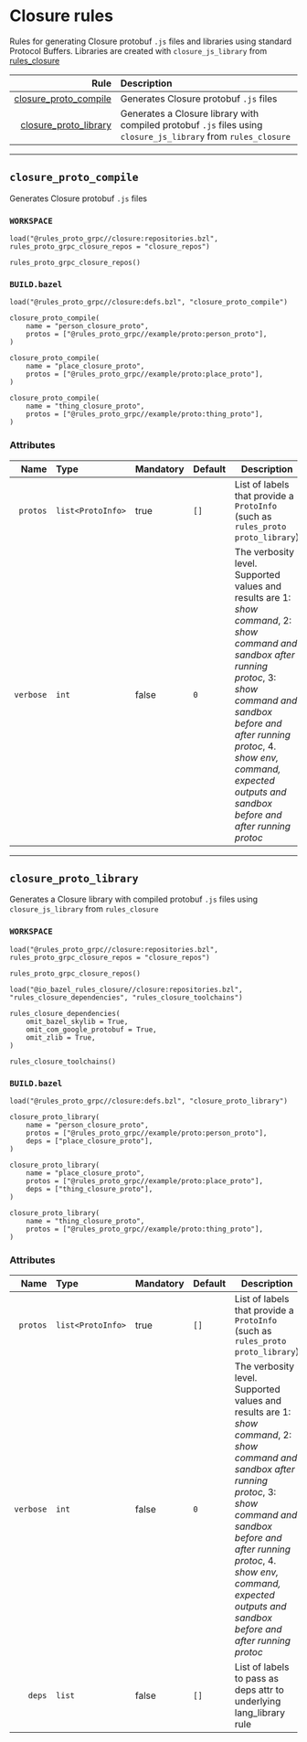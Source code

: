 # Closure rules

Rules for generating Closure protobuf `.js` files and libraries using standard Protocol Buffers. Libraries are created with `closure_js_library` from [rules_closure](https://github.com/bazelbuild/rules_closure)

| Rule | Description |
| ---: | :--- |
| [closure_proto_compile](#closure_proto_compile) | Generates Closure protobuf `.js` files |
| [closure_proto_library](#closure_proto_library) | Generates a Closure library with compiled protobuf `.js` files using `closure_js_library` from `rules_closure` |

---

## `closure_proto_compile`

Generates Closure protobuf `.js` files

### `WORKSPACE`

```starlark
load("@rules_proto_grpc//closure:repositories.bzl", rules_proto_grpc_closure_repos = "closure_repos")

rules_proto_grpc_closure_repos()
```

### `BUILD.bazel`

```starlark
load("@rules_proto_grpc//closure:defs.bzl", "closure_proto_compile")

closure_proto_compile(
    name = "person_closure_proto",
    protos = ["@rules_proto_grpc//example/proto:person_proto"],
)

closure_proto_compile(
    name = "place_closure_proto",
    protos = ["@rules_proto_grpc//example/proto:place_proto"],
)

closure_proto_compile(
    name = "thing_closure_proto",
    protos = ["@rules_proto_grpc//example/proto:thing_proto"],
)
```

### Attributes

| Name | Type | Mandatory | Default | Description |
| ---: | :--- | --------- | ------- | ----------- |
| `protos` | `list<ProtoInfo>` | true | `[]`    | List of labels that provide a `ProtoInfo` (such as `rules_proto` `proto_library`)          |
| `verbose` | `int` | false | `0`    | The verbosity level. Supported values and results are 1: *show command*, 2: *show command and sandbox after running protoc*, 3: *show command and sandbox before and after running protoc*, 4. *show env, command, expected outputs and sandbox before and after running protoc*          |

---

## `closure_proto_library`

Generates a Closure library with compiled protobuf `.js` files using `closure_js_library` from `rules_closure`

### `WORKSPACE`

```starlark
load("@rules_proto_grpc//closure:repositories.bzl", rules_proto_grpc_closure_repos = "closure_repos")

rules_proto_grpc_closure_repos()

load("@io_bazel_rules_closure//closure:repositories.bzl", "rules_closure_dependencies", "rules_closure_toolchains")

rules_closure_dependencies(
    omit_bazel_skylib = True,
    omit_com_google_protobuf = True,
    omit_zlib = True,
)

rules_closure_toolchains()
```

### `BUILD.bazel`

```starlark
load("@rules_proto_grpc//closure:defs.bzl", "closure_proto_library")

closure_proto_library(
    name = "person_closure_proto",
    protos = ["@rules_proto_grpc//example/proto:person_proto"],
    deps = ["place_closure_proto"],
)

closure_proto_library(
    name = "place_closure_proto",
    protos = ["@rules_proto_grpc//example/proto:place_proto"],
    deps = ["thing_closure_proto"],
)

closure_proto_library(
    name = "thing_closure_proto",
    protos = ["@rules_proto_grpc//example/proto:thing_proto"],
)
```

### Attributes

| Name | Type | Mandatory | Default | Description |
| ---: | :--- | --------- | ------- | ----------- |
| `protos` | `list<ProtoInfo>` | true | `[]`    | List of labels that provide a `ProtoInfo` (such as `rules_proto` `proto_library`)          |
| `verbose` | `int` | false | `0`    | The verbosity level. Supported values and results are 1: *show command*, 2: *show command and sandbox after running protoc*, 3: *show command and sandbox before and after running protoc*, 4. *show env, command, expected outputs and sandbox before and after running protoc*          |
| `deps` | `list` | false | `[]`    | List of labels to pass as deps attr to underlying lang_library rule          |
